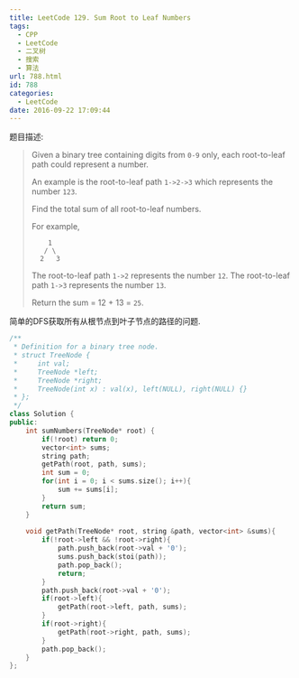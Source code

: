 ```yaml
---
title: LeetCode 129. Sum Root to Leaf Numbers
tags:
  - CPP
  - LeetCode
  - 二叉树
  - 搜索
  - 算法
url: 788.html
id: 788
categories:
  - LeetCode
date: 2016-09-22 17:09:44
---
```

题目描述:

> Given a binary tree containing digits from `0-9` only, each root-to-leaf path could represent a number.
>
> An example is the root-to-leaf path `1->2->3` which represents the number `123`.
>
> Find the total sum of all root-to-leaf numbers.
>
> For example,
>
> ```
>     1
>    / \
>   2   3
>
> ```
>
> The root-to-leaf path `1->2` represents the number `12`.
> The root-to-leaf path `1->3` represents the number `13`.
>
> Return the sum = 12 + 13 = `25`.

简单的DFS获取所有从根节点到叶子节点的路径的问题.

```cpp
/**
 * Definition for a binary tree node.
 * struct TreeNode {
 *     int val;
 *     TreeNode *left;
 *     TreeNode *right;
 *     TreeNode(int x) : val(x), left(NULL), right(NULL) {}
 * };
 */
class Solution {
public:
    int sumNumbers(TreeNode* root) {
        if(!root) return 0;
        vector<int> sums;
        string path;
        getPath(root, path, sums);
        int sum = 0;
        for(int i = 0; i < sums.size(); i++){
            sum += sums[i];
        }
        return sum;
    }
    
    void getPath(TreeNode* root, string &path, vector<int> &sums){
        if(!root->left && !root->right){
            path.push_back(root->val + '0');
            sums.push_back(stoi(path));
            path.pop_back();
            return;
        }
        path.push_back(root->val + '0');
        if(root->left){
            getPath(root->left, path, sums);
        }
        if(root->right){
            getPath(root->right, path, sums);
        }
        path.pop_back();
    }
};
```


